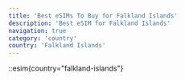 ```yaml
---
title: 'Best eSIMs To Buy for Falkland Islands'
description: 'Best eSIM for Falkland Islands'
navigation: true
category: 'country'
country: 'Falkland Islands'
---
```


::esim{country="falkland-islands"}
